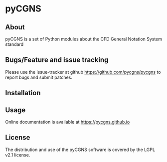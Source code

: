 # pyCGNS

## About 

pyCGNS is a set of Python modules about the CFD General Notation System standard

## Bugs/Feature and issue tracking

Please use the issue-tracker at github
https://github.com/pycgns/pycgns to report bugs and submit
patches.

## Installation

## Usage

Online documentation is available at https://pycgns.github.io

## License

The distribution and use of the pyCGNS software is covered by the LGPL v2.1 license.
